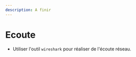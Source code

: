 ```yaml
---
description: A finir
---
```


# Ecoute

* Utiliser l'outil `wireshark` pour réaliser de l'écoute réseau.
